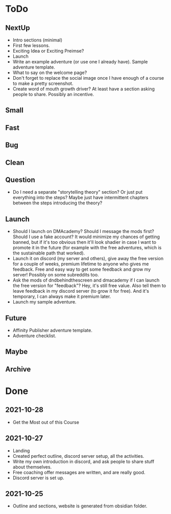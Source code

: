 # ToDo
## NextUp
- Intro sections (minimal)
- First few lessons.
- Exciting Idea or Exciting Preimse?
- Launch
- Write an example adventure (or use one I already have). Sample adventure template.
- What to say on the welcome page?
- Don't forget to replace the social image once I have enough of a course to make a pretty screenshot.
- Create word of mouth growth driver? At least have a section asking people to share. Possibly an incentive.
## Small
## Fast
## Bug
## Clean
## Question
- Do I need a separate "storytelling theory" section? Or just put everything into the steps? Maybe just have intermittent chapters between the steps introducing the theory?
## Launch
- Should I launch on DMAcademy? Should I message the mods first? Should I use a fake account? It would minimize my chances of getting banned, but if it's too obvious then it'll look shadier in case I want to promote it in the future (for example with the free adventures, which is the sustainable path that worked).
- Launch it on discord (my server and others), give away the free version for a couple of weeks, premium lifetime to anyone who gives me feedback. Free and easy way to get some feedback and grow my server! Possibly on some subreddits too. 
- Ask the mods of dndbehindthescreen and dmacademy if I can launch the free version for "feedback"? Hey, it's still free value. Also tell them to leave feedback in my discord server (to grow it for free). And it's temporary, I can always make it premium later.
- Launch my sample adventure.
## Future
- Affinity Publisher adventure template.
- Adventure checklist.
## Maybe
## Archive
# Done
## 2021-10-28
- Get the Most out of this Course
## 2021-10-27
- Landing
- Created perfect outline, discord server setup, all the activities.
- Write my own introduction in discord, and ask people to share stuff about themselves.
- Free coaching offer messages are written, and are really good.
- Discord server is set up.
## 2021-10-25
- Outline and sections, website is generated from obsidian folder.
